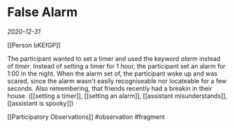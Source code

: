 # False Alarm
*2020-12-31*

[[Person bKEfGP]]

The participant wanted to set a timer and used the keyword *alarm* instead of *timer*. Instead of setting a timer for 1 hour, the participant set an alarm for 1:00 in the night. When the alarm set of, the participant woke up and was scared, since the alarm wasn't easily recogniseable nor locateable for a few seconds. Also remembering, that friends recently had a breakin in their house. ([[setting a timer]], [[setting an alarm]], [[assistant misunderstands]], [[assistant is spooky]])

[[Participatory Observations]] #observation #fragment 